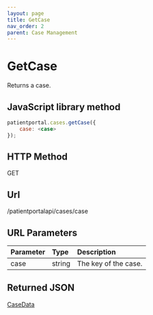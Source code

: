 ```yaml
---
layout: page
title: GetCase
nav_order: 2
parent: Case Management
---
```


# GetCase

Returns a case.

## JavaScript library method

```javascript
patientportal.cases.getCase({
    case: <case>
});
```

## HTTP Method

GET

## ****Url****

/patientportalapi/cases/case

## URL Parameters

| Parameter | Type   | Description                                                 |
|:----------|:-------|:------------------------------------------------------------|
| case | string | The key of the case. |

## Returned JSON

[CaseData](#_CaseData)
